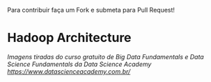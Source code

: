 Para contribuir faça um Fork e submeta para Pull Request!

# Hadoop Architecture

*Imagens tiradas do curso gratuito de Big Data Fundamentals e Data Science Fundamentals da Data Science Academy*
*https://www.datascienceacademy.com.br/*


